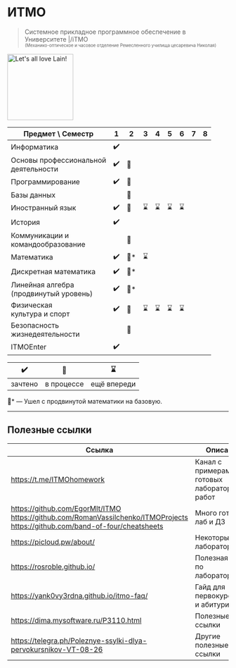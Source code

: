 # ИТМО

> Системное прикладное программное обеспечение в Университете |/iТМО<br><sub><sup>(Механико-оптическое и часовое отделение Ремесленного училища цесаревича Николая)</sup></sub>

<img alt="Let's all love Lain!" src="https://github.com/maxbarsukov/itmo/blob/master/.docs/lain4.gif" height="150">

| Предмет \ Семестр                          | 1   | 2   | 3   | 4   | 5   | 6   | 7   | 8   |
| ---                                        | --- | --- | --- | --- | --- | --- | --- | --- |
| Информатика                                | :heavy_check_mark: |  |  |  |  |  |  |  |
| Основы профессиональной<br>деятельности    | :heavy_check_mark: | :construction: |  |  |  |  |  |  |
| Программирование                           | :heavy_check_mark: | :construction: |  |  |  |  |  |  |
| Базы данных                                |  | :construction: |  |  |  |  |  |  |
| Иностранный язык                           | :heavy_check_mark: | :construction: | :hourglass: | :hourglass: | :hourglass: | :hourglass: | | |
| История                                    | :heavy_check_mark: |  |  |  |  |  |  |  |
| Коммуникации и<br>командообразование       |  | :construction: |  |  |  |  |  |  |
| Математика                                 | :heavy_check_mark: | :construction:* | :hourglass: |  |  |  |  |  |
| Дискретная математика                      | :heavy_check_mark: | :construction:* |  |  |  |  |  |  |
| Линейная алгебра<br>(продвинутый уровень)  | :heavy_check_mark: | :walking:* |  |  |  |  |  |  |
| Физическая<br>культура и спорт             | :heavy_check_mark: | :construction: | :hourglass: | :hourglass: | :hourglass: | :hourglass: | | |
| Безопасность<br>жизнедеятельности          |  | :construction: |  |  |  |  |  |  |
| ITMOEnter                                  | :heavy_check_mark: |  |  |  |  |  |  |  |

| :heavy_check_mark: | :construction: | :hourglass: |
| ---                | ---            | ---         |
| зачтено            | в процессе     | ещё впереди |

:walking:* — Ушел с продвинутой математики на базовую.

---

## Полезные ссылки

| Ссылка | Описание |
| --- | --- |
| https://t.me/ITMOhomework | Канал с примерами готовых лабораторных работ |
| https://github.com/EgorMIt/ITMO <br> https://github.com/RomanVassilchenko/ITMOProjects <br> https://github.com/band-of-four/cheatsheets | Много готовых лаб и ДЗ |
| https://picloud.pw/about/ | Некоторые ДЗ и лабораторные |
| https://rosroble.github.io/ | Полезная инфа по лабораторным |
| https://yank0vy3rdna.github.io/itmo-faq/ | Гайд для первокурсников и абитуриентов |
| https://dima.mysoftware.ru/P3110.html | Полезные ссылки |
| https://telegra.ph/Poleznye-ssylki-dlya-pervokursnikov-VT-08-26 | Другие полезные ссылки |
